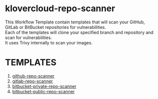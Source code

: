 # klovercloud-repo-scanner

This Workflow Template contain templates that will scan your GitHub, GitLab or BitBucket repositories for vulnerabilities. <br>
Each of the templates will clone your specified branch and repository and scan for vulnerabilities. <br>
It uses Trivy internally to scan your images.

# TEMPLATES

1. [github-repo-scanner](https://github.com/klovercloud-ci-cd/gitops-marketplace/blob/main/Workflows/klovercloud-repo-scanner/versions/0.0.1/docs/github-repo-scanner.md)
2. [gitlab-repo-scanner](https://github.com/klovercloud-ci-cd/gitops-marketplace/blob/main/Workflows/klovercloud-repo-scanner/versions/0.0.1/docs/gitlab-repo-scanner.md)
3. [bitbucket-private-repo-scanner](https://github.com/klovercloud-ci-cd/gitops-marketplace/blob/main/Workflows/klovercloud-repo-scanner/versions/0.0.1/docs/bitbucket-private-repo-scanner.md)
4. [bitbucket-public-repo-scanner](https://github.com/klovercloud-ci-cd/gitops-marketplace/blob/main/Workflows/klovercloud-repo-scanner/versions/0.0.1/docs/bitbucket-public-repo-scanner.md)